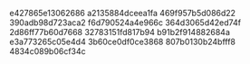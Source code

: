 e427865e13062686
a2135884dceea1fa
469f957b5d086d22
390adb98d723aca2
f6d790524a4e966c
364d3065d42ed74f
2d86ff77b60d7668
32783151fd817b94
b91b2f914882684a
e3a773265c05e4d4
3b60ce0df0ce3868
807b0130b24bfff8
4834c089b06cf34c
